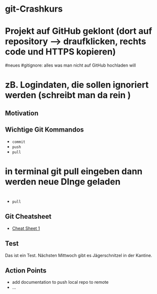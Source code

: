 # git-Crashkurs

# Projekt auf GitHub geklont (dort auf repository --> draufklicken, rechts code und HTTPS kopieren)
#neues 
#gitignore: alles was man nicht auf GitHub hochladen will 
# zB. Logindaten, die sollen ignoriert werden (schreibt man da rein )

## Motivation

## Wichtige Git Kommandos

- `commit`
- `push`
- `pull` 
# in terminal git pull eingeben dann werden neue DInge geladen 

# 

- `pull`

## Git Cheatsheet

- [Cheat Sheet 1](https://raw.githubusercontent.com/rstudio/cheatsheets/main/git-github.pdf)



## Test


Das ist ein Test. Nächsten Mittwoch gibt es Jägerschnitzel in der Kantine.



## Action Points

- add documentation to push local repo to remote
- ...

